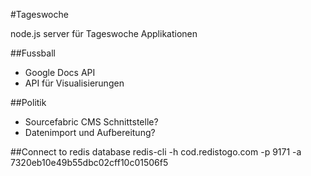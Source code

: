 #Tageswoche

node.js server für Tageswoche Applikationen

##Fussball

- Google Docs API
- API für Visualisierungen

##Politik

- Sourcefabric CMS Schnittstelle?
- Datenimport und Aufbereitung?

##Connect to redis database
redis-cli -h cod.redistogo.com -p 9171 -a 7320eb10e49b55dbc02cff10c01506f5